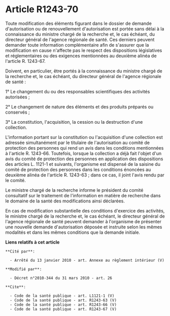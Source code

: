 # Article R1243-70

Toute modification des éléments figurant dans le dossier de demande d'autorisation ou de renouvellement d'autorisation est
portée sans délai à la connaissance du ministre chargé de la recherche et, le cas échéant, du directeur général de l'agence
régionale de santé. Ces derniers peuvent demander toute information complémentaire afin de s'assurer que la modification en
cause n'affecte pas le respect des dispositions législatives et réglementaires ou des exigences mentionnées au deuxième
alinéa de l'article R. 1243-67. 

Doivent, en particulier, être portés à la connaissance du ministre chargé de la recherche et, le cas échéant, du directeur
général de l'agence régionale de santé : 

1° Le changement du ou des responsables scientifiques des activités autorisées ; 

2° Le changement de nature des éléments et des produits préparés ou conservés ; 

3° La constitution, l'acquisition, la cession ou la destruction d'une collection.

L'information portant sur la constitution ou l'acquisition d'une collection est adressée simultanément par le titulaire de
l'autorisation au comité de protection des personnes qui rend un avis dans les conditions mentionnées à l'article R. 1243-66.
Toutefois, lorsque la collection a déjà fait l'objet d'un avis du comité de protection des personnes en application des
dispositions des articles L. 1121-1 et suivants, l'organisme est dispensé de la saisine du comité de protection des personnes
dans les conditions énoncées au deuxième alinéa de l'article R. 1243-63 ; dans ce cas, il joint l'avis rendu par le comité. 

Le ministre chargé de la recherche informe le président du comité consultatif sur le traitement de l'information en matière
de recherche dans le domaine de la santé des modifications ainsi déclarées. 

En cas de modification substantielle des conditions d'exercice des activités, le ministre chargé de la recherche et, le cas
échéant, le directeur général de l'agence régionale de santé peuvent demander à l'organisme de présenter une nouvelle demande
d'autorisation déposée et instruite selon les mêmes modalités et dans les mêmes conditions que la demande initiale.

**Liens relatifs à cet article**

	**Cité par**:

	  - Arrêté du 13 janvier 2010 - art. Annexe au règlement intérieur (V)

	**Modifié par**:

	  - Décret n°2010-344 du 31 mars 2010 - art. 26

	**Cite**:

	  - Code de la santé publique - art. L1121-1 (V)
	  - Code de la santé publique - art. R1243-63 (V)
	  - Code de la santé publique - art. R1243-66 (V)
	  - Code de la santé publique - art. R1243-67 (V)
